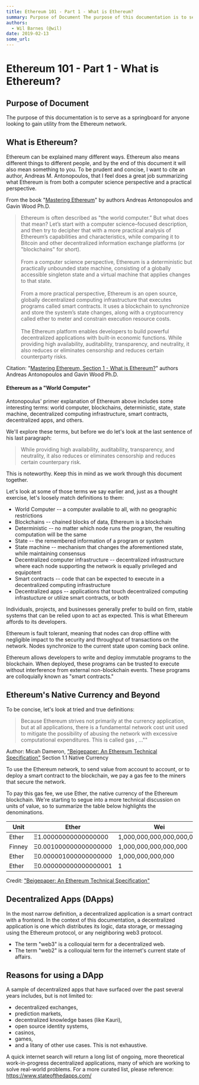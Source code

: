 ```yaml
---
title: Ethereum 101 - Part 1 - What is Ethereum?
summary: Purpose of Document The purpose of this documentation is to serve as a springboard for anyone looking to gain utility from the Ethereum network. What is Ethereum? Ethereum can be explained many different ways. Ethereum also means different things to different people, and by the end of this document it will also mean something to you. To be prudent and concise, I want to cite an author, Andreas M. Antonopoulos, that I feel does a great job summarizing what Ethereum is from both a computer science
authors:
  - Wil Barnes (@wil)
date: 2019-02-13
some_url: 
---
```


# Ethereum 101 - Part 1 - What is Ethereum?


## Purpose of Document
The purpose of this documentation is to serve as a springboard for anyone looking to gain utility from the Ethereum network. 


## What is Ethereum? 
Ethereum can be explained many different ways. Ethereum also means different things to different people, and by the end of this document it will also mean something to you. To be prudent and concise, I want to cite an author, Andreas M. Antonopoulos, that I feel does a great job summarizing what Ethereum is from both a computer science perspective and a practical perspective. 

From the book "[Mastering Ethereum](https://github.com/ethereumbook/ethereumbook)" by authors Andreas Antonopoulos and Gavin Wood Ph.D. 

> Ethereum is often described as "the world computer.” But what does that mean? Let’s start with a computer science–focused description, and then try to decipher that with a more practical analysis of Ethereum’s capabilities and characteristics, while comparing it to Bitcoin and other decentralized information exchange platforms (or "blockchains" for short). <br /><br />From a computer science perspective, Ethereum is a deterministic but practically unbounded state machine, consisting of a globally accessible singleton state and a virtual machine that applies changes to that state. <br /><br />From a more practical perspective, Ethereum is an open source, globally decentralized computing infrastructure that executes programs called smart contracts. It uses a blockchain to synchronize and store the system’s state changes, along with a cryptocurrency called ether to meter and constrain execution resource costs. <br /><br />The Ethereum platform enables developers to build powerful decentralized applications with built-in economic functions. While providing high availability, auditability, transparency, and neutrality, it also reduces or eliminates censorship and reduces certain counterparty risks.

Citation: "[Mastering Ethereum, Section 1 - What is Ethereum?](https://github.com/ethereumbook/ethereumbook/blob/develop/01what-is.asciidoc)" authors Andreas Antonopoulos and Gavin Wood Ph.D. 


#### Ethereum as a "World Computer"

Antonopoulus' primer explanation of Ethereum above includes some interesting terms: world computer, blockchains, deterministic, state, state machine, decentralized computing infrastructure, smart contracts, decentralized apps, and others. 

We'll explore these terms, but before we do let's look at the last sentence of his last paragraph: 

> While providing high availability, auditability, transparency, and neutrality, it also reduces or eliminates censorship and reduces certain counterpary risk. 

This is noteworthy. Keep this in mind as we work through this document together. 

Let's look at some of those terms we say earlier and, just as a thought exercise, let's loosely match definitions to them: 
* World Computer -- a computer available to all, with no geographic restrictions
* Blockchains -- chained blocks of data, Ethereum is a blockchain 
* Deterministic -- no matter which node runs the program, the resulting computation will be the same
* State -- the remembered information of a program or system
* State machine -- mechanism that changes the aforementioned state, while maintaining consensus
* Decentralized computer infrastructure -- decentralized infrastructure where each node supporting the network is equally privileged and equipotent
* Smart contracts -- code that can be expected to execute in a decentralized computing infrastructure
* Decentralized apps -- applications that touch decentralized computing infrastucture or utilize smart contracts, or both

Individuals, projects, and businesses generally prefer to build on firm, stable systems that can be relied upon to act as expected. This is what Ethereum affords to its developers. 

Ethereum is fault tolerant, meaning that nodes can drop offline with negligible impact to the security and throughput of transactions on the network. Nodes synchronize to the current state upon coming back online. 

Ethereum allows developers to write and deploy immutable programs to the blockchain. When deployed, these programs can be trusted to execute without interference from external non-blockchain events. These programs are colloquially known as "smart contracts."

## Ethereum's Native Currency and Beyond 

To be concise, let's look at tried and true definitions:


> Because Ethereum strives not primarily at the currency application, but at all applications, there is a fundamental network cost unit used to mitigate the possibility of abusing the network with excessive computational expenditures. This is called gas
, ...""

Author: Micah Dameron, ["Beigepaper: An Ethereum Technical Specification"](https://github.com/chronaeon/beigepaper/blob/master/beigepaper.pdf) Section 1.1 Native Currency

To use the Ethereum network, to send value from account to account, or to deploy a smart contract to the blockchain, we pay a gas fee to the miners that secure the network. 

To pay this gas fee, we use Ether, the native currency of the Ethereum blockchain. We're starting to segue into a more technical discussion on units of value, so to summarize the table below highlights the denominations. 


| Unit | Ether | Wei |
| -------- | -------- | -------- |
| Ether     | Ξ1.00000000000000000     | 1,000,000,000,000,000,000     |
| Finney     | Ξ0.001000000000000000     | 1,000,000,000,000,000     |
| Ether     | Ξ0.000001000000000000     | 1,000,000,000,000     |
| Ether     | Ξ0.000000000000000001     | 1     |

Credit: 
["Beigepaper: An Ethereum Technical Specification"](https://github.com/chronaeon/beigepaper/blob/master/beigepaper.pdf)

## Decentralized Apps (DApps)

In the most narrow definition, a decentralized application is a smart contract with a frontend. In the context of this documentation, a decentralized application is one which distributes its logic, data storage, or messaging using the Ethereum protocol, or any neighboring web3 protocol. 

* The term "web3" is a colloquial term for a decentralized web. 
* The term "web2" is a colloquial term for the internet's current state of affairs. 

## Reasons for using a DApp

A sample of decentralized apps that have surfaced over the past several years includes, but is not limited to: 

* decentralized exchanges,
* prediction markets,
* decentralized knowledge bases (like Kauri),
* open source identity systems,
* casinos, 
* games, 
* and a litany of other use cases. This is not exhaustive. 

A quick internet search will return a long list of ongoing, more theoretical work-in-progress decentralized applications, many of which are working to solve real-world problems. For a more curated list, please reference: https://www.stateofthedapps.com/ 

